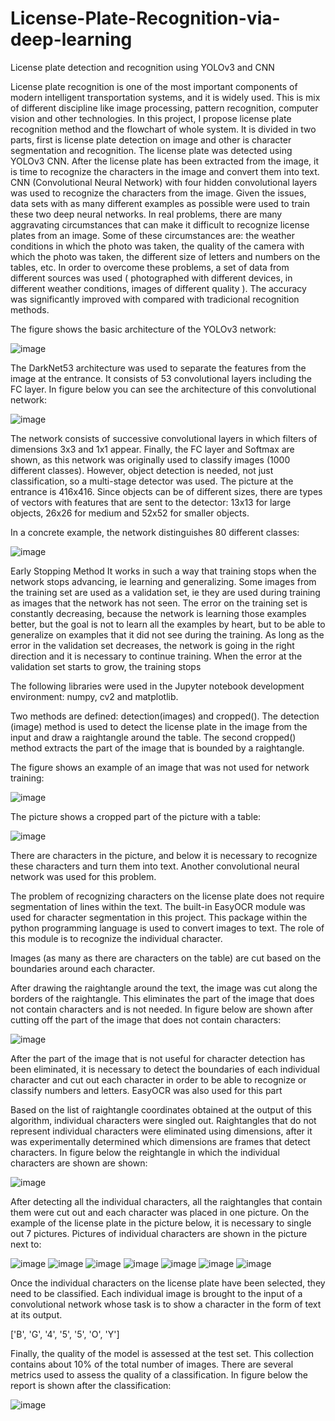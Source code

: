 # License-Plate-Recognition-via-deep-learning
License plate detection and recognition using YOLOv3 and CNN

License plate recognition is one of the most important components of modern intelligent transportation systems, and it is widely used.
This is mix of different discipline like image processing, pattern recognition, computer vision and other technologies.
In this project, I propose license plate recognition method and the flowchart of whole system.
It is divided in two parts, first is license plate detection on image and other is character segmentation and recognition.
The license plate was detected using YOLOv3 CNN.
After the license plate has been extracted from the image, it is time to recognize the characters in the image and convert them into text. CNN (Convolutional Neural Network) with four hidden convolutional layers was used to recognize the characters from the image.
Given the issues, data sets with as many different examples as possible were used to train these two deep neural networks. In real problems, there are many aggravating circumstances that can make it difficult to recognize license plates from an image. Some of these circumstances are: the weather conditions in which the photo was taken, the quality of the camera with which the photo was taken, the different size of letters and numbers on the tables, etc. In order to overcome these problems, a set of data from different sources was used ( photographed with different devices, in different weather conditions, images of different quality ).
The accuracy was significantly improved with compared with tradicional recognition methods.

The figure shows the basic architecture of the YOLOv3 network:

![image](https://user-images.githubusercontent.com/53577768/157534703-51760967-19be-4850-bfe8-c054eaeadde0.png)

The DarkNet53 architecture was used to separate the features from the image at the entrance. It consists of 53 convolutional layers including the FC layer.
In figure below you can see the architecture of this convolutional network:

![image](https://user-images.githubusercontent.com/53577768/157535044-2f062ea0-2205-480a-81cc-9c0c42a43142.png)

The network consists of successive convolutional layers in which filters of dimensions 3x3 and 1x1 appear. Finally, the FC layer and Softmax are shown, as this network was originally used to classify images (1000 different classes). However, object detection is needed, not just classification, so a multi-stage detector was used. The picture at the entrance is 416x416. Since objects can be of different sizes, there are types of vectors with features that are sent to the detector: 13x13 for large objects, 26x26 for medium and 52x52 for smaller objects.

In a concrete example, the network distinguishes 80 different classes:

![image](https://user-images.githubusercontent.com/53577768/157535828-7f6e7c99-c6e1-43c1-9278-5f50e880dc85.png)

Early Stopping Method It works in such a way that training stops when the network stops advancing, ie learning and generalizing. Some images from the training set are used as a validation set, ie they are used during training as images that the network has not seen. The error on the training set is constantly decreasing, because the network is learning those examples better, but the goal is not to learn all the examples by heart, but to be able to generalize on examples that it did not see during the training. As long as the error in the validation set decreases, the network is going in the right direction and it is necessary to continue training. When the error at the validation set starts to grow, the training stops

The following libraries were used in the Jupyter notebook development environment: numpy, cv2 and matplotlib.

Two methods are defined: detection(images) and cropped(). The detection (image) method is used to detect the license plate in the image from the input and draw a raightangle around the table. The second cropped() method extracts the part of the image that is bounded by a raightangle.

The figure shows an example of an image that was not used for network training:

![image](https://user-images.githubusercontent.com/53577768/157539809-922e7e02-71ab-47e3-9a6f-c2a6481cd811.png)

The picture shows a cropped part of the picture with a table:

![image](https://user-images.githubusercontent.com/53577768/157539884-757dd590-30a0-4fc9-9e5e-f54b0e324a39.png)


There are characters in the picture, and below it is necessary to recognize these characters and turn them into text. Another convolutional neural network was used for this problem.

The problem of recognizing characters on the license plate does not require segmentation of lines within the text. The built-in EasyOCR module was used for character segmentation in this project. This package within the python programming language is used to convert images to text. The role of this module is to recognize the individual character.

Images (as many as there are characters on the table) are cut based on the boundaries around each character.

After drawing the raightangle around the text, the image was cut along the borders of the raightangle. This eliminates the part of the image that does not contain characters and is not needed. In figure below are shown after cutting off the part of the image that does not contain characters:

![image](https://user-images.githubusercontent.com/53577768/157540028-8a743d98-7f19-4123-9a0a-590c65b6fc58.png)

After the part of the image that is not useful for character detection has been eliminated, it is necessary to detect the boundaries of each individual character and cut out each character in order to be able to recognize or classify numbers and letters. EasyOCR was also used for this part

Based on the list of raightangle coordinates obtained at the output of this algorithm, individual characters were singled out. Raightangles that do not represent individual characters were eliminated using dimensions, after it was experimentally determined which dimensions are frames that detect characters. In figure below the reightangle in which the individual characters are shown are shown:

![image](https://user-images.githubusercontent.com/53577768/157540127-2caa40d4-d3d5-4c32-8ec2-4009c3735f35.png)


After detecting all the individual characters, all the raightangles that contain them were cut out and each character was placed in one picture. On the example of the license plate in the picture below, it is necessary to single out 7 pictures. Pictures of individual characters are shown in the picture next to:

![image](https://user-images.githubusercontent.com/53577768/157540189-20724a7f-c1b8-4d7f-9d07-95b90631589f.png)
![image](https://user-images.githubusercontent.com/53577768/157540219-c8b4a081-39b8-4bd9-88f3-dce27bec2437.png)
![image](https://user-images.githubusercontent.com/53577768/157540236-c29721a5-ddce-4a34-86a5-991df0150a6c.png)
![image](https://user-images.githubusercontent.com/53577768/157540252-8d6aaa34-f37c-4e7d-8481-19d18b5db9e2.png)
![image](https://user-images.githubusercontent.com/53577768/157540256-b31cbfa9-38f1-4754-acf0-eb0b9d0d282b.png)
![image](https://user-images.githubusercontent.com/53577768/157540282-f21fc57a-023a-4035-b930-f41ba24bf865.png)
![image](https://user-images.githubusercontent.com/53577768/157540296-60500bc1-91a7-4d01-a674-e4598cdd7c87.png)


Once the individual characters on the license plate have been selected, they need to be classified. Each individual image is brought to the input of a convolutional network whose task is to show a character in the form of text at its output.

['B', 'G', '4', '5', '5', 'O', 'Y']

Finally, the quality of the model is assessed at the test set. This collection contains about 10% of the total number of images. There are several metrics used to assess the quality of a classification. In figure below the report is shown after the classification:

![image](https://user-images.githubusercontent.com/53577768/157539509-6b957e76-ee59-4bb6-9c8c-48eb18b4dd4d.png)







